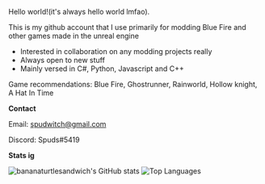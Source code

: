 Hello world!(it's always hello world lmfao). 

This is my github account that I use primarily for modding Blue Fire and other games made in the unreal engine 
- Interested in collaboration on any modding projects really
- Always open to new stuff
- Mainly versed in C#, Python, Javascript and C++

Game recommendations: Blue Fire, Ghostrunner, Rainworld, Hollow knight, A Hat In Time

**Contact**

Email: spudwitch@gmail.com

Discord: Spuds#5419

**Stats ig**

![bananaturtlesandwich's GitHub stats](https://github-readme-stats.vercel.app/api?username=bananaturtlesandwich&show_icons=true&include_all_commits=true&theme=vue-dark&layout=compact) ![Top Languages](https://github-readme-stats.vercel.app/api/top-langs/?username=bananaturtlesandwich) 


<!---
bananaturtlesandwich/bananaturtlesandwich is a ✨ special ✨ repository because its `README.md` (this file) appears on your GitHub profile.
You can click the Preview link to take a look at your changes.
--->
